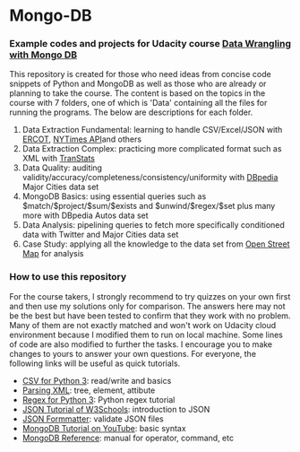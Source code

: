 # Mongo-DB
### Example codes and projects for Udacity course <a href="https://classroom.udacity.com/courses/ud032">Data Wrangling with Mongo DB</a>
This repository is created for those who need ideas from concise code snippets of Python and MongoDB as well as those who are already or planning to take the course. The content is based on the topics in the course with 7 folders, one of which is 'Data' containing all the files for running the programs. The below are descriptions for each folder.

<ol>
  <li>Data Extraction Fundamental: learning to handle CSV/Excel/JSON with <a href="">ERCOT</a>, <a href="http://developer.nytimes.com/">NYTimes API</a>and others</li>
  <li>Data Extraction Complex: practicing more complicated format such as XML with <a href="https://www.transtats.bts.gov/Data_Elements.aspx?Data=2">TranStats</a></li>
  <li>Data Quality: auditing validity/accuracy/completeness/consistency/uniformity with <a href="https://wiki.dbpedia.org/">DBpedia</a> Major Cities data set</li>
  <li>MongoDB Basics: using essential queries such as $match/$project/$sum/$exists and $unwind/$regex/$set plus many more with DBpedia Autos data set</li>
  <li>Data Analysis: pipelining queries to fetch more specifically conditioned data with Twitter and Major Cities data set</li>
  <li>Case Study: applying all the knowledge to the data set from <a href="https://www.openstreetmap.org/#map=10/41.8338/-87.7313">Open Street Map</a> for analysis</li>
</ol>

### How to use this repository
For the course takers, I strongly recommend to try quizzes on your own first and then use my solutions only for comparison. The answers here may not be the best but have been tested to confirm that they work with no problem. Many of them are not exactly matched and won't work on Udacity cloud environment because I modified them to run on local machine. Some lines of code are also modified to further the tasks. I encourage you to make changes to yours to answer your own questions. For everyone, the following links will be useful as quick tutorials.

<ul>
  <li><a href="https://docs.python.org/3/library/csv.html">CSV for Python 3</a>: read/write and basics</li>
  <li><a href="https://docs.python.org/3/library/xml.etree.elementtree.html">Parsing XML</a>: tree, element, attibute</li>
  <li><a href="https://docs.python.org/3/howto/regex.html">Regex for Python 3</a>: Python regex tutorial</li>
  <li><a href="https://www.w3schools.com/js/js_json_intro.asp">JSON Tutorial of W3Schools</a>: introduction to JSON</li>
  <li><a href="https://jsonformatter.curiousconcept.com/#">JSON Formmatter</a>: validate JSON files</li>
  <li><a href="https://www.youtube.com/watch?v=GtD93tVZDX4&list=PLS1QulWo1RIZtR6bncmSaH8fB81oRl6MP">MongoDB Tutorial on YouTube</a>: basic syntax</li>
  <li><a href="https://docs.mongodb.com/manual/aggregation/">MongoDB Reference</a>: manual for operator, command, etc</li>
</ul>
